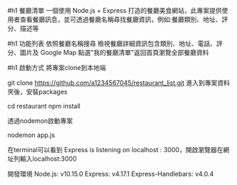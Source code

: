 #h1 餐廳清單
一個使用 Node.js + Express 打造的餐廳美食網站，此專案提供使用者查看餐廳訊息，並可透過餐廳名稱尋找餐廳資訊，例如:餐廳類別、地址、評分、描述等

#h1 功能列表
依照餐廳名稱搜尋
檢視餐廳詳細資訊包含類別、地址、電話、評分、圖片及 Google Map
點選"我的餐廳清單"返回首頁瀏覽全部餐廳資料

#h1 啟動方式
將專案clone到本地端

git clone https://github.com/a1234567045/restaurant_list.git
進入到專案資料夾後，安裝packages

cd restaurant
npm install

透過nodemon啟動專案

nodemon app.js

在terminal可以看到 Express is listening on localhost : 3000，開啟瀏覽器在網址列輸入localhost:3000

開發環境
Node.js: v10.15.0
Express: v4.17.1
Express-Handlebars: v4.0.4